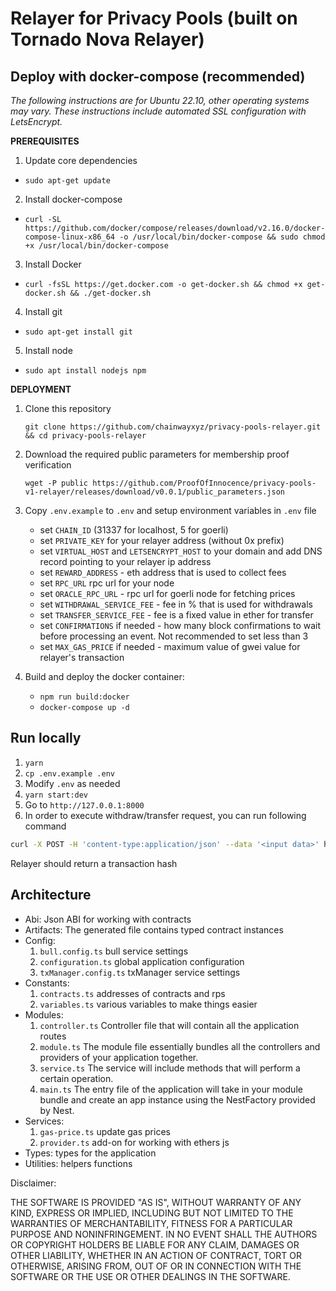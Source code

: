 # Relayer for Privacy Pools (built on Tornado Nova Relayer)

## Deploy with docker-compose (recommended)

_The following instructions are for Ubuntu 22.10, other operating systems may vary. These instructions include automated SSL configuration with LetsEncrypt._

**PREREQUISITES**

1. Update core dependencies

- `sudo apt-get update`

2. Install docker-compose

- `curl -SL https://github.com/docker/compose/releases/download/v2.16.0/docker-compose-linux-x86_64 -o /usr/local/bin/docker-compose && sudo chmod +x /usr/local/bin/docker-compose`

3. Install Docker

- `curl -fsSL https://get.docker.com -o get-docker.sh && chmod +x get-docker.sh && ./get-docker.sh`

4. Install git

- `sudo apt-get install git`

5. Install node

- `sudo apt install nodejs npm`

**DEPLOYMENT**

1. Clone this repository

   `git clone https://github.com/chainwayxyz/privacy-pools-relayer.git && cd privacy-pools-relayer`

2. Download the required public parameters for membership proof verification

   `wget -P public https://github.com/ProofOfInnocence/privacy-pools-v1-relayer/releases/download/v0.0.1/public_parameters.json`

3. Copy `.env.example` to `.env` and setup environment variables in `.env` file

   - set `CHAIN_ID` (31337 for localhost, 5 for goerli)
   - set `PRIVATE_KEY` for your relayer address (without 0x prefix)
   - set `VIRTUAL_HOST` and `LETSENCRYPT_HOST` to your domain and add DNS record pointing to your relayer ip address
   - set `REWARD_ADDRESS` - eth address that is used to collect fees
   - set `RPC_URL` rpc url for your node
   - set `ORACLE_RPC_URL` - rpc url for goerli node for fetching prices
   - set `WITHDRAWAL_SERVICE_FEE` - fee in % that is used for withdrawals
   - set `TRANSFER_SERVICE_FEE` - fee is a fixed value in ether for transfer
   - set `CONFIRMATIONS` if needed - how many block confirmations to wait before processing an event. Not recommended to set less than 3
   - set `MAX_GAS_PRICE` if needed - maximum value of gwei value for relayer's transaction

4. Build and deploy the docker container:
   - `npm run build:docker`
   - `docker-compose up -d`

## Run locally

1. `yarn`
2. `cp .env.example .env`
3. Modify `.env` as needed
4. `yarn start:dev`
5. Go to `http://127.0.0.1:8000`
6. In order to execute withdraw/transfer request, you can run following command

```bash
curl -X POST -H 'content-type:application/json' --data '<input data>' http://127.0.0.1:8000/transaction
```

Relayer should return a transaction hash

## Architecture

- Abi: Json ABI for working with contracts
- Artifacts: The generated file contains typed contract instances
- Config:
  1. `bull.config.ts` bull service settings
  2. `configuration.ts` global application configuration
  3. `txManager.config.ts` txManager service settings
- Constants:
  1. `contracts.ts` addresses of contracts and rps
  2. `variables.ts` various variables to make things easier
- Modules:
  1. `controller.ts` Controller file that will contain all the application routes
  2. `module.ts` The module file essentially bundles all the controllers and providers of your application together.
  3. `service.ts` The service will include methods that will perform a certain operation.
  4. `main.ts` The entry file of the application will take in your module bundle and create an app instance using the NestFactory provided by Nest.
- Services:
  1. `gas-price.ts` update gas prices
  2. `provider.ts` add-on for working with ethers js
- Types: types for the application
- Utilities: helpers functions

Disclaimer:

THE SOFTWARE IS PROVIDED "AS IS", WITHOUT WARRANTY OF ANY KIND, EXPRESS OR IMPLIED, INCLUDING BUT NOT LIMITED TO THE WARRANTIES OF MERCHANTABILITY, FITNESS FOR A PARTICULAR PURPOSE AND NONINFRINGEMENT. IN NO EVENT SHALL THE AUTHORS OR COPYRIGHT HOLDERS BE LIABLE FOR ANY CLAIM, DAMAGES OR OTHER LIABILITY, WHETHER IN AN ACTION OF CONTRACT, TORT OR OTHERWISE, ARISING FROM, OUT OF OR IN CONNECTION WITH THE SOFTWARE OR THE USE OR OTHER DEALINGS IN THE SOFTWARE.
